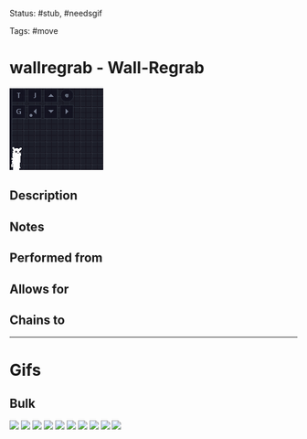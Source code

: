 Status: #stub, #needsgif 

Tags: #move

# wallregrab - Wall-Regrab
<img src=https://raw.githubusercontent.com/LauraHannah44/Rain-World-Movement/main/Files/wallregrab_header.gif>

## Description


## Notes


## Performed from


## Allows for


## Chains to


___
# Gifs
## Bulk
<img src=https://raw.githubusercontent.com/LauraHannah44/Rain-World-Movement/main/Files/wallregrab_0.gif>

<img src=https://raw.githubusercontent.com/LauraHannah44/Rain-World-Movement/main/Files/wallregrab_1.gif>

<img src=https://raw.githubusercontent.com/LauraHannah44/Rain-World-Movement/main/Files/wallregrab_2.gif>

<img src=https://raw.githubusercontent.com/LauraHannah44/Rain-World-Movement/main/Files/wallregrab_3.gif>

<img src=https://raw.githubusercontent.com/LauraHannah44/Rain-World-Movement/main/Files/wallregrab_4.gif>

<img src=https://raw.githubusercontent.com/LauraHannah44/Rain-World-Movement/main/Files/wallregrab_5.gif>

<img src=https://raw.githubusercontent.com/LauraHannah44/Rain-World-Movement/main/Files/wallregrab_6.gif>

<img src=https://raw.githubusercontent.com/LauraHannah44/Rain-World-Movement/main/Files/wallregrab_7.gif>

<img src=https://raw.githubusercontent.com/LauraHannah44/Rain-World-Movement/main/Files/wallregrab_8.gif>

<img src=https://raw.githubusercontent.com/LauraHannah44/Rain-World-Movement/main/Files/wallregrab_9.gif>
